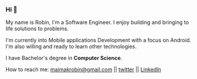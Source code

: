 ### Hi 👋
My name is Robin, I'm a Software Engineer. I enjoy building and bringing to life solutions to problems.

I'm currently into Mobile applications Development with a focus on Android. I'm also willing and ready to learn other technologies. 

I have Bachelor's degree in **Computer Science**.

How to reach me: maimakrobin@gmail.com ||  [twitter](https://twitter.com/keya_robin) ||  [Linkedln](https://www.linkedin.com/in/robinson-chemaimak/)


<!I'm also working on my problem solving, here is the stats!

![Leetcode Stats](https://leetcard.jacoblin.cool/maimakrobin?theme=unicorn) -->





<!--
**RobinKeya/RobinKeya** is a ✨ _special_ ✨ repository because its `README.md` (this file) appears on your GitHub profile.

Here are some ideas to get you started:

- 🔭 I’m currently working on ...
- 🌱 I’m currently learning ...
- 👯 I’m looking to collaborate on ...
- 🤔 I’m looking for help with ...
- 💬 Ask me about ...
- 📫 How to reach me: ...
- 😄 Pronouns: ...
- ⚡ Fun fact: ...
-->
